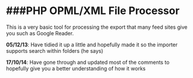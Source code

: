 ###PHP OPML/XML File Processor
===

This is a very basic tool for processing the export that many feed sites give you such as Google Reader.

**05/12/13**: Have tidied it up a little and hopefully made it so the importer supports search within folders (he says)

**17/10/14**: Have gone through and updated most of the comments to hopefully give you a better understanding of how it works
